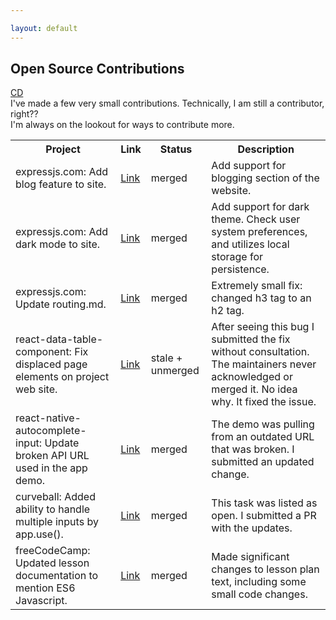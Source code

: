 ```yaml
---

layout: default  
---
```

<div class="page-container open-source-container">
    <div class="open-source-heading">
        <h2>Open Source Contributions</h2>
        <a href="/chris-del-portfolio">
            <div class="cir icon">CD</div>
        </a>
        <div>
            I've made a few  very small contributions. Technically, I am still a contributor, right??
            <br>
            I'm always on the lookout for ways to contribute more.
        </div>
    </div>
    <table>
            <tr>
                <th>Project </th>
                <th>Link</th>
                <th>Status</th>
                <th>Description</th>
            </tr>
            <tr>
                <td>expressjs.com: Add blog feature to site.</td>
                <td><a href="https://github.com/expressjs/expressjs.com/pull/1519">Link</a></td>
                <td>merged</td>
                <td>Add support for blogging section of the website.</td>
            </tr>
            <tr>
                <td>expressjs.com: Add dark mode to site.</td>
                <td><a href="https://github.com/expressjs/expressjs.com/pull/1490">Link</a></td>
                <td>merged</td>
                <td>Add support for dark theme. Check user system preferences, and utilizes local storage for persistence.</td>
            </tr>
            <tr>
                <td>expressjs.com: Update routing.md.</td>
                <td><a href="https://github.com/expressjs/expressjs.com/pull/1481">Link</a></td>
                <td>merged</td>
                <td>Extremely small fix: changed  h3 tag to an h2 tag.</td>
            </tr>
            <tr>
                <td>react-data-table-component: Fix displaced page elements on project web site.</td>
                <td><a href="https://github.com/jbetancur/react-data-table-component/pull/1036">Link</a></td>
                <td>stale + unmerged</td>
                <td>After seeing this bug I submitted the fix without consultation. The maintainers never acknowledged or merged it. No idea why. It fixed the issue.</td>
            </tr>
            <tr>
                <td>react-native-autocomplete-input: Update broken API URL used in the app demo.</td>
                <td><a href="https://github.com/byteburgers/react-native-autocomplete-input/pull/184">Link</a></td>
                <td>merged</td>
                <td>The demo was pulling from an outdated URL that was broken. I submitted an updated change.</td>
            </tr>
            <tr>
                <td>curveball: Added ability to handle multiple inputs by app.use().</td>
                <td><a href="https://github.com/curveball/core/pull/98">Link</a></td>
                <td>merged</td>
                <td>This task was listed as open. I submitted a PR with the updates.</td>
            </tr>
            <tr>
                <td>freeCodeCamp: Updated lesson documentation to mention ES6 Javascript.</td>
                <td><a href="https://github.com/freeCodeCamp/freeCodeCamp/pull/34414">Link</a></td>
                <td>merged</td>
                <td>Made significant changes to lesson plan text, including some small code changes.</td>
            </tr>
        </table>
</div>

